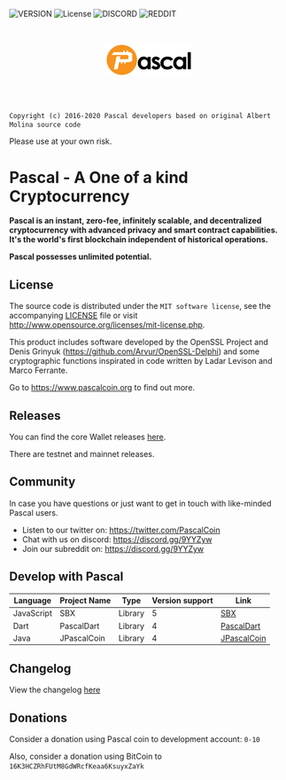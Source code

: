 ![VERSION](https://img.shields.io/github/v/tag/PascalCoin/PascalCoin?sort=semver&style=for-the-badge)
![License](https://img.shields.io/github/license/PascalCoin/PascalCoin.svg?style=for-the-badge)
![DISCORD](https://img.shields.io/discord/383064643482025984.svg?label=DISCORD%20COMMUNITY&style=for-the-badge)
![REDDIT](https://img.shields.io/reddit/subreddit-subscribers/pascalcoin.svg?style=for-the-badge)
<p align="center">
<br /><br />
<img width="30%" src="resources/logo.svg" />
</p>
<br /><br />


```
Copyright (c) 2016-2020 Pascal developers based on original Albert Molina source code
```

Please use at your own risk.

# Pascal - A One of a kind Cryptocurrency

**Pascal is an instant, zero-fee, infinitely scalable, and decentralized cryptocurrency with advanced privacy and smart contract capabilities. It's the world's first blockchain independent of historical operations.**

**Pascal possesses unlimited potential.**

## License

The source code is distributed under the `MIT software license`, see the accompanying [LICENSE](LICENSE) file or visit http://www.opensource.org/licenses/mit-license.php.

This product includes software developed by the OpenSSL Project and Denis Grinyuk (https://github.com/Arvur/OpenSSL-Delphi) and some cryptographic functions inspirated in code written by Ladar Levison and Marco Ferrante.

Go to https://www.pascalcoin.org to find out more.

## Releases

You can find the core Wallet releases [here](https://github.com/PascalCoin/PascalCoin/releases).

There are testnet and mainnet releases.

## Community

In case you have questions or just want to get in touch with like-minded Pascal users.

 - Listen to our twitter on: https://twitter.com/PascalCoin
 - Chat with us on discord: https://discord.gg/9YYZyw
 - Join our subreddit on: https://discord.gg/9YYZyw

## Develop with Pascal

| Language      | Project Name | Type    | Version support | Link |
| ------------- | ------------ | ------- | --------------- | ---- |
| JavaScript    | SBX          | Library | 5               | [SBX](https://github.com/techworker/sbx) |
| Dart          | PascalDart   | Library | 4               | [PascalDart](https://github.com/appditto/pascaldart) |
| Java          | JPascalCoin  | Library | 4               | [JPascalCoin](https://github.com/davidbolet/JPascalCoin) |

## Changelog

View the changelog [here](CHANGELOG.md)

## Donations  
  
Consider a donation using Pascal coin to development account: `0-10`

Also, consider a donation using BitCoin to `16K3HCZRhFUtM8GdWRcfKeaa6KsuyxZaYk`
